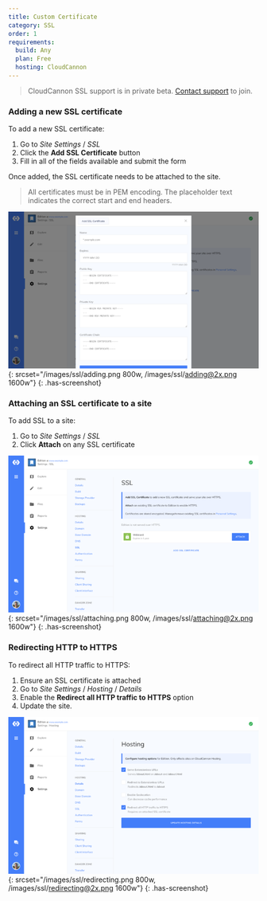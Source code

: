 ```yaml
---
title: Custom Certificate
category: SSL
order: 1
requirements:
  build: Any
  plan: Free
  hosting: CloudCannon
---
```


> CloudCannon SSL support is in private beta. [Contact support](mailto:support@cloudcannon.com) to join.

### Adding a new SSL certificate

To add a new SSL certificate:

1. Go to *Site Settings* / *SSL*
2. Click the **Add SSL Certificate** button
3. Fill in all of the fields available and submit the form

Once added, the SSL certificate needs to be attached to the site.

> All certificates must be in PEM encoding. The placeholder text indicates the correct start and end headers.

![Adding a new SSL certificate](/images/ssl/adding.png){: srcset="/images/ssl/adding.png 800w, /images/ssl/adding@2x.png 1600w"}
{: .has-screenshot}


### Attaching an SSL certificate to a site

To add SSL to a site:

1. Go to *Site Settings* / *SSL*
2. Click **Attach** on any SSL certificate

![Attaching an SSL certificate](/images/ssl/attaching.png){: srcset="/images/ssl/attaching.png 800w, /images/ssl/attaching@2x.png 1600w"}
{: .has-screenshot}


### Redirecting HTTP to HTTPS

To redirect all HTTP traffic to HTTPS:

1. Ensure an SSL certificate is attached
2. Go to *Site Settings* / *Hosting* / *Details*
2. Enable the **Redirect all HTTP traffic to HTTPS** option
3. Update the site.

![Redirecting HTTP to HTTPS](/images/ssl/redirecting.png){: srcset="/images/ssl/redirecting.png 800w, /images/ssl/redirecting@2x.png 1600w"}
{: .has-screenshot}
